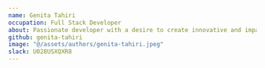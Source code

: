```yaml
---
name: Genita Tahiri
occupation: Full Stack Developer
about: Passionate developer with a desire to create innovative and impactful software solutions
github: genita-tahiri
image: "@/assets/authors/genita-tahiri.jpeg"
slack: U028USXQXR8
---
```

